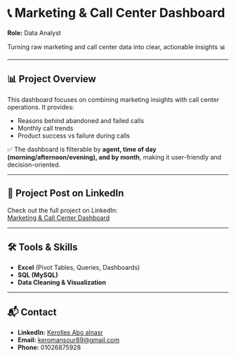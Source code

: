 # 📞 Marketing & Call Center Dashboard  

**Role:** Data Analyst  

Turning raw marketing and call center data into clear, actionable insights 📊  

---

## 📊 Project Overview  

This dashboard focuses on combining marketing insights with call center operations. It provides:  

- Reasons behind abandoned and failed calls  
- Monthly call trends  
- Product success vs failure during calls  

✅ The dashboard is filterable by **agent, time of day (morning/afternoon/evening), and by month**, making it user-friendly and decision-oriented.  

---

## 📌 Project Post on LinkedIn

Check out the full project on LinkedIn:  
[Marketing & Call Center Dashboard](https://www.linkedin.com/posts/kerolles-abo-alnasr-21510a291_dataanalysis-datavisualization-excel-activity-7364672716144095235-lrpg)

---

## 🛠️ Tools & Skills  

- **Excel** (Pivot Tables, Queries, Dashboards)  
- **SQL (MySQL)** 
- **Data Cleaning & Visualization**  

---

## 📬 Contact  

- **LinkedIn:** [Kerolles Abo alnasr](https://www.linkedin.com/in/kerolles-abo-alnasr-21510a291)  
- **Email:** keromansour89@gmail.com  
- **Phone:** 01026875928
